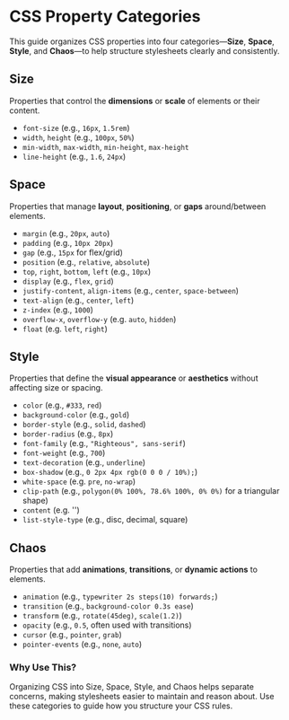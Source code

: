 # CSS Property Categories

This guide organizes CSS properties into four categories—**Size**, **Space**, **Style**, and **Chaos**—to help structure stylesheets clearly and consistently.

## Size

Properties that control the **dimensions** or **scale** of elements or their content.

- `font-size` (e.g., `16px`, `1.5rem`)
- `width`, `height` (e.g., `100px`, `50%`)
- `min-width`, `max-width`, `min-height`, `max-height`
- `line-height` (e.g., `1.6`, `24px`)

## Space

Properties that manage **layout**, **positioning**, or **gaps** around/between elements.

- `margin` (e.g., `20px`, `auto`)
- `padding` (e.g., `10px 20px`)
- `gap` (e.g., `15px` for flex/grid)
- `position` (e.g., `relative`, `absolute`)
- `top`, `right`, `bottom`, `left` (e.g., `10px`)
- `display` (e.g., `flex`, `grid`)
- `justify-content`, `align-items` (e.g., `center`, `space-between`)
- `text-align` (e.g., `center`, `left`)
- `z-index` (e.g., `1000`)
- `overflow-x`, `overflow-y` (e.g. `auto`, `hidden`)
- `float` (e.g. `left`, `right`)

## Style

Properties that define the **visual appearance** or **aesthetics** without affecting size or spacing.

- `color` (e.g., `#333`, `red`)
- `background-color` (e.g., `gold`)
- `border-style` (e.g., `solid`, `dashed`)
- `border-radius` (e.g., `8px`)
- `font-family` (e.g., `"Righteous", sans-serif`)
- `font-weight` (e.g., `700`)
- `text-decoration` (e.g., `underline`)
- `box-shadow` (e.g., `0 2px 4px rgb(0 0 0 / 10%);`)
- `white-space` (e.g. `pre`, `no-wrap`)
- `clip-path` (e.g., `polygon(0% 100%, 78.6% 100%, 0% 0%)` for a triangular shape)
- `content` (e.g. '')
- `list-style-type` (e.g., disc, decimal, square)

## Chaos

Properties that add **animations**, **transitions**, or **dynamic actions** to elements.

- `animation` (e.g., `typewriter 2s steps(10) forwards;`)
- `transition` (e.g., `background-color 0.3s ease`)
- `transform` (e.g., `rotate(45deg)`, `scale(1.2)`)
- `opacity` (e.g., `0.5`, often used with transitions)
- `cursor` (e.g., `pointer`, `grab`)
- `pointer-events` (e.g., `none`, `auto`)

### Why Use This?

Organizing CSS into Size, Space, Style, and Chaos helps separate concerns, making stylesheets easier to maintain and reason about. Use these categories to guide how you structure your CSS rules.
